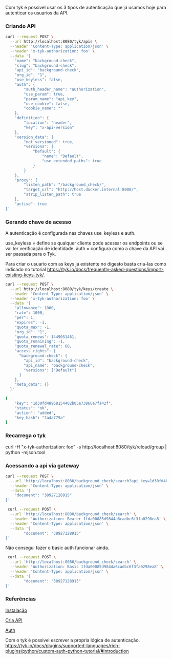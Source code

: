 Com tyk é possivel usar os 3 tipos de autenticação que já usamos hoje para autenticar os usuarios da API.

### Criando API

```bash 
curl --request POST \
  --url http://localhost:8080/tyk/apis \
  --header 'Content-Type: application/json' \
  --header 'x-tyk-authorization: foo' \
  --data '{
	"name": "background-check",
	"slug": "background-check",
	"api_id": "background-check",
	"org_id": "1",
	"use_keyless": false,
	"auth": {
		"auth_header_name": "authorization",
		"use_param": true,
		"param_name": "api_key",
		"use_cookie": false,
		"cookie_name": ""
	},
	"definition": {
		"location": "header",
		"key": "x-api-version"
	},
	"version_data": {
		"not_versioned": true,
		"versions": {
			"Default": {
				"name": "Default",
				"use_extended_paths": true
			}
		}
	},
	"proxy": {
		"listen_path": "/background_check/",
		"target_url": "http://host.docker.internal:8000/",
		"strip_listen_path": true
	},
	"active": true
}'
```

### Gerando chave de acesso

A autenticação é configurada nas chaves use_keyless e auth.

use_keyless = define se qualquer cliente pode acessar os endpoints ou se vai ter verificação de identidade.
auth = configura como a chave da API vai ser passada para o Tyk.

Para criar o usuario com as keys já existente no digesto basta cria-las como indicado no tutorial https://tyk.io/docs/frequently-asked-questions/import-existing-keys-tyk/.


```bash
curl --request POST \
  --url http://localhost:8080/tyk/keys/create \
  --header 'Content-Type: application/json' \
  --header 'x-tyk-authorization: foo' \
  --data '{
    "allowance": 1000,
    "rate": 1000,
    "per": 1,
    "expires": -1,
    "quota_max": -1,
    "org_id": "1",
    "quota_renews": 1449051461,
    "quota_remaining": -1,
    "quota_renewal_rate": 60,
    "access_rights": {
      "background-check": {
        "api_id": "background-check",
        "api_name": "background-check",
        "versions": ["Default"]
      }
    },
    "meta_data": {}
  }'

{
	"key": "1d30fd48968154402b05e73866a7fa42f",
	"status": "ok",
	"action": "added",
	"key_hash": "2a4a779a"
}
```

### Recarrega o tyk
curl -H "x-tyk-authorization: foo" -s http://localhost:8080/tyk/reload/group | python -mjson.tool

### Acessando a api via gateway

```bash
curl --request POST \
  --url 'http://localhost:8080/background_check/search?api_key=1d30fd48968154402b05e73866a7fa42f' \
  --header 'Content-Type: application/json' \
  --data '{
	"document": "38927128915"
}'
```

```bash
 curl --request POST \
  --url 'http://localhost:8080/background_check/search' \
  --header 'Authorization: Bearer 1fda00085d9844a6cadbc6f3fa0298ea8' \
  --header 'Content-Type: application/json' \
  --data '{
        "document": "38927128915"
}'
```

Não consegui fazer o basic auth funcionar ainda.
```bash
 curl --request POST \
  --url 'http://localhost:8080/background_check/search' \
  --header 'Authorization: Basic 1fda00085d9844a6cadbc6f3fa0298ea8' \
  --header 'Content-Type: application/json' \
  --data '{
        "document": "38927128915"
}'
```

### Referências

[Instalação](https://tyk.io/docs/tyk-oss/ce-docker/)

[Cria API](https://tyk.io/docs/getting-started/create-api/)

[Auth](https://tyk.io/docs/getting-started/create-api-key/)


Com o tyk é possivel escrever a propria lógica de autenticação. https://tyk.io/docs/plugins/supported-languages/rich-plugins/python/custom-auth-python-tutorial/#introduction